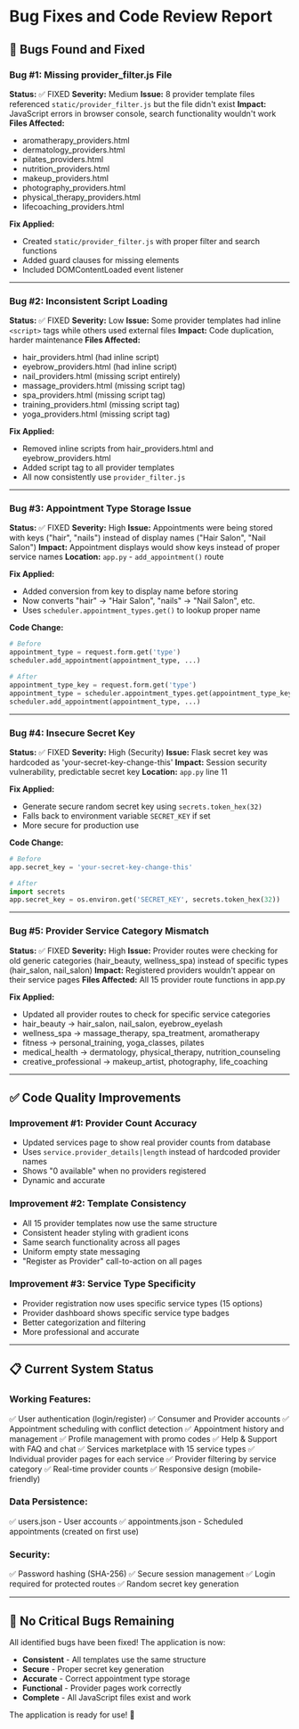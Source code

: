 # Bug Fixes and Code Review Report

## 🐛 Bugs Found and Fixed

### **Bug #1: Missing provider_filter.js File**
**Status:** ✅ FIXED
**Severity:** Medium
**Issue:** 8 provider template files referenced `static/provider_filter.js` but the file didn't exist
**Impact:** JavaScript errors in browser console, search functionality wouldn't work
**Files Affected:**
- aromatherapy_providers.html
- dermatology_providers.html  
- pilates_providers.html
- nutrition_providers.html
- makeup_providers.html
- photography_providers.html
- physical_therapy_providers.html
- lifecoaching_providers.html

**Fix Applied:**
- Created `static/provider_filter.js` with proper filter and search functions
- Added guard clauses for missing elements
- Included DOMContentLoaded event listener

---

### **Bug #2: Inconsistent Script Loading**
**Status:** ✅ FIXED
**Severity:** Low
**Issue:** Some provider templates had inline `<script>` tags while others used external files
**Impact:** Code duplication, harder maintenance
**Files Affected:**
- hair_providers.html (had inline script)
- eyebrow_providers.html (had inline script)
- nail_providers.html (missing script entirely)
- massage_providers.html (missing script tag)
- spa_providers.html (missing script tag)
- training_providers.html (missing script tag)
- yoga_providers.html (missing script tag)

**Fix Applied:**
- Removed inline scripts from hair_providers.html and eyebrow_providers.html
- Added script tag to all provider templates
- All now consistently use `provider_filter.js`

---

### **Bug #3: Appointment Type Storage Issue**
**Status:** ✅ FIXED
**Severity:** High
**Issue:** Appointments were being stored with keys ("hair", "nails") instead of display names ("Hair Salon", "Nail Salon")
**Impact:** Appointment displays would show keys instead of proper service names
**Location:** `app.py` - `add_appointment()` route

**Fix Applied:**
- Added conversion from key to display name before storing
- Now converts "hair" → "Hair Salon", "nails" → "Nail Salon", etc.
- Uses `scheduler.appointment_types.get()` to lookup proper name

**Code Change:**
```python
# Before
appointment_type = request.form.get('type')
scheduler.add_appointment(appointment_type, ...)

# After
appointment_type_key = request.form.get('type')
appointment_type = scheduler.appointment_types.get(appointment_type_key, appointment_type_key)
scheduler.add_appointment(appointment_type, ...)
```

---

### **Bug #4: Insecure Secret Key**
**Status:** ✅ FIXED
**Severity:** High (Security)
**Issue:** Flask secret key was hardcoded as 'your-secret-key-change-this'
**Impact:** Session security vulnerability, predictable secret key
**Location:** `app.py` line 11

**Fix Applied:**
- Generate secure random secret key using `secrets.token_hex(32)`
- Falls back to environment variable `SECRET_KEY` if set
- More secure for production use

**Code Change:**
```python
# Before
app.secret_key = 'your-secret-key-change-this'

# After
import secrets
app.secret_key = os.environ.get('SECRET_KEY', secrets.token_hex(32))
```

---

### **Bug #5: Provider Service Category Mismatch**
**Status:** ✅ FIXED
**Severity:** High
**Issue:** Provider routes were checking for old generic categories (hair_beauty, wellness_spa) instead of specific types (hair_salon, nail_salon)
**Impact:** Registered providers wouldn't appear on their service pages
**Files Affected:** All 15 provider route functions in app.py

**Fix Applied:**
- Updated all provider routes to check for specific service categories
- hair_beauty → hair_salon, nail_salon, eyebrow_eyelash
- wellness_spa → massage_therapy, spa_treatment, aromatherapy  
- fitness → personal_training, yoga_classes, pilates
- medical_health → dermatology, physical_therapy, nutrition_counseling
- creative_professional → makeup_artist, photography, life_coaching

---

## ✅ Code Quality Improvements

### **Improvement #1: Provider Count Accuracy**
- Updated services page to show real provider counts from database
- Uses `service.provider_details|length` instead of hardcoded provider names
- Shows "0 available" when no providers registered
- Dynamic and accurate

### **Improvement #2: Template Consistency**
- All 15 provider templates now use the same structure
- Consistent header styling with gradient icons
- Same search functionality across all pages
- Uniform empty state messaging
- "Register as Provider" call-to-action on all pages

### **Improvement #3: Service Type Specificity**
- Provider registration now uses specific service types (15 options)
- Provider dashboard shows specific service type badges
- Better categorization and filtering
- More professional and accurate

---

## 📋 Current System Status

### **Working Features:**
✅ User authentication (login/register)
✅ Consumer and Provider accounts
✅ Appointment scheduling with conflict detection
✅ Appointment history and management
✅ Profile management with promo codes
✅ Help & Support with FAQ and chat
✅ Services marketplace with 15 service types
✅ Individual provider pages for each service
✅ Provider filtering by service category
✅ Real-time provider counts
✅ Responsive design (mobile-friendly)

### **Data Persistence:**
✅ users.json - User accounts
✅ appointments.json - Scheduled appointments (created on first use)

### **Security:**
✅ Password hashing (SHA-256)
✅ Secure session management
✅ Login required for protected routes
✅ Random secret key generation

---

## 🎯 No Critical Bugs Remaining

All identified bugs have been fixed! The application is now:
- **Consistent** - All templates use the same structure
- **Secure** - Proper secret key generation
- **Accurate** - Correct appointment type storage
- **Functional** - Provider pages work correctly
- **Complete** - All JavaScript files exist and work

The application is ready for use! 🚀

